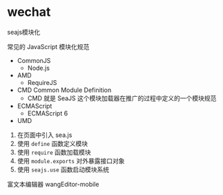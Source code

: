 # wechat

seajs模块化

常见的 JavaScript 模块化规范

- CommonJS
  + Node.js
- AMD
  + RequireJS
- CMD Common Module Definition
  + CMD 就是 SeaJS 这个模块加载器在推广的过程中定义的一个模块规范
- ECMAScript
  + ECMAScript 6
- UMD

1. 在页面中引入 sea.js
2. 使用 `define` 函数定义模块
3. 使用 `require` 函数加载模块
4. 使用 `module.exports` 对外暴露接口对象
5. 使用 `seajs.use` 函数启动模块系统


富文本编辑器 wangEditor-mobile

